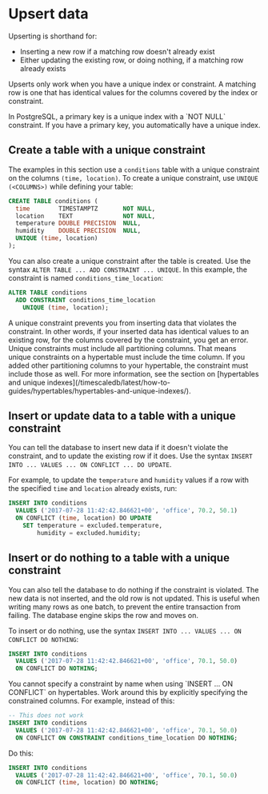 # Upsert data
Upserting is shorthand for:
*   Inserting a new row if a matching row doesn't already exist
*   Either updating the existing row, or doing nothing, if a matching row
    already exists

Upserts only work when you have a unique index or constraint. A matching row is
one that has identical values for the columns covered by the index or
constraint.

<highlight type="note">
In PostgreSQL, a primary key is a unique index with a `NOT NULL` constraint.
If you have a primary key, you automatically have a unique index.
</highlight>

## Create a table with a unique constraint
The examples in this section use a `conditions` table with a unique constraint
on the columns `(time, location)`. To create a unique constraint, use `UNIQUE
(<COLUMNS>)` while defining your table:
```sql
CREATE TABLE conditions (
  time        TIMESTAMPTZ       NOT NULL,
  location    TEXT              NOT NULL,
  temperature DOUBLE PRECISION  NULL,
  humidity    DOUBLE PRECISION  NULL,
  UNIQUE (time, location)
);
```

You can also create a unique constraint after the table is created. Use the
syntax `ALTER TABLE ... ADD CONSTRAINT ... UNIQUE`. In this example, the
constraint is named `conditions_time_location`:
```sql
ALTER TABLE conditions
  ADD CONSTRAINT conditions_time_location
    UNIQUE (time, location);
```

<highlight type="note">
A unique constraint prevents you from inserting data that violates the
constraint. In other words, if your inserted data has identical values to an
existing row, for the columns covered by the constraint, you get an error.
</highlight>

<highlight type="note">
Unique constraints must include all partitioning columns. That means unique
constraints on a hypertable must include the time column. If you added other
partitioning columns to your hypertable, the constraint must include those as
well. For more information, see the section on
[hypertables and unique indexes](/timescaledb/latest/how-to-guides/hypertables/hypertables-and-unique-indexes/).
</highlight>

## Insert or update data to a table with a unique constraint
You can tell the database to insert new data if it doesn't violate the
constraint, and to update the existing row if it does. Use the syntax `INSERT
INTO ... VALUES ... ON CONFLICT ... DO UPDATE`.

For example, to update the `temperature` and `humidity` values if a row with the
specified `time` and `location` already exists, run: 
```sql
INSERT INTO conditions
  VALUES ('2017-07-28 11:42:42.846621+00', 'office', 70.2, 50.1)
  ON CONFLICT (time, location) DO UPDATE
    SET temperature = excluded.temperature,
        humidity = excluded.humidity;
```

## Insert or do nothing to a table with a unique constraint
You can also tell the database to do nothing if the constraint is violated. The
new data is not inserted, and the old row is not updated. This is useful when
writing many rows as one batch, to prevent the entire transaction from failing.
The database engine skips the row and moves on.

To insert or do nothing, use the syntax `INSERT INTO ... VALUES ... ON CONFLICT
DO NOTHING`:
```sql
INSERT INTO conditions
  VALUES ('2017-07-28 11:42:42.846621+00', 'office', 70.1, 50.0)
  ON CONFLICT DO NOTHING;
```

<highlight type="note">
You cannot specify a constraint by name when using `INSERT ... ON CONFLICT` on
hypertables. Work around this by explicitly specifying the constrained columns.
For example, instead of this:

```sql
-- This does not work
INSERT INTO conditions
  VALUES ('2017-07-28 11:42:42.846621+00', 'office', 70.1, 50.0)
  ON CONFLICT ON CONSTRAINT conditions_time_location DO NOTHING;
```

Do this:
```sql
INSERT INTO conditions
  VALUES ('2017-07-28 11:42:42.846621+00', 'office', 70.1, 50.0)
  ON CONFLICT (time, location) DO NOTHING;
```
</highlight>

[postgres-upsert]: https://www.postgresql.org/docs/current/static/sql-insert.html#SQL-ON-CONFLICT
